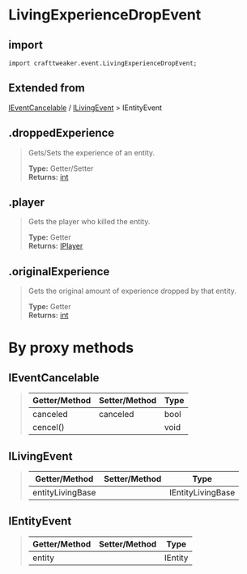 # LivingExperienceDropEvent

## import
`import crafttweaker.event.LivingExperienceDropEvent;`

## Extended from
[IEventCancelable](/CraftTweaker/Vanilla/Events/IEventCancelable.md) / [ILivingEvent](/CraftTweaker/Vanilla/Events/ILivingEvent.md) > IEntityEvent

## .droppedExperience
> Gets/Sets the experience of an entity.
>
> **Type:** Getter/Setter  
> **Returns:** [int](/CraftTweaker/Vanilla/Base-Types/int.md)

## .player
> Gets the player who killed the entity.
>
> **Type:** Getter  
> **Returns:** [IPlayer](/CraftTweaker/Vanilla/Player/IPlayer.md)

## .originalExperience
> Gets the original amount of experience dropped by that entity.
>
> **Type:** Getter  
> **Returns:** [int](/CraftTweaker/Vanilla/Base-Types/int.md)

# By proxy methods

## IEventCancelable
> | Getter/Method   | Setter/Method     | Type                  |
> |-----------------|-------------------|-----------------------|
> | canceled        | canceled          | bool                  |
> | cencel()        |                   | void                  |

## ILivingEvent
> | Getter/Method   | Setter/Method     | Type                  |
> |-----------------|-------------------|-----------------------|
> | entityLivingBase|                   | IEntityLivingBase     |

## IEntityEvent
> | Getter/Method   | Setter/Method     | Type                  |
> |-----------------|-------------------|-----------------------|
> | entity          |                   | IEntity               |